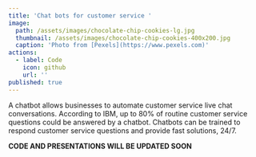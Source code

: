 ```yaml
---
title: 'Chat bots for customer service '
image:
  path: /assets/images/chocolate-chip-cookies-lg.jpg
  thumbnail: /assets/images/chocolate-chip-cookies-400x200.jpg
  caption: 'Photo from [Pexels](https://www.pexels.com)'
actions:
  - label: Code
    icon: github
    url: ''
published: true
---
```


A chatbot allows businesses to automate customer service live chat conversations. According to IBM, up to 80% of routine customer service questions could be answered by a chatbot. Chatbots can be trained to respond customer service questions and provide fast solutions, 24/7.


**CODE AND PRESENTATIONS WILL BE UPDATED SOON**
